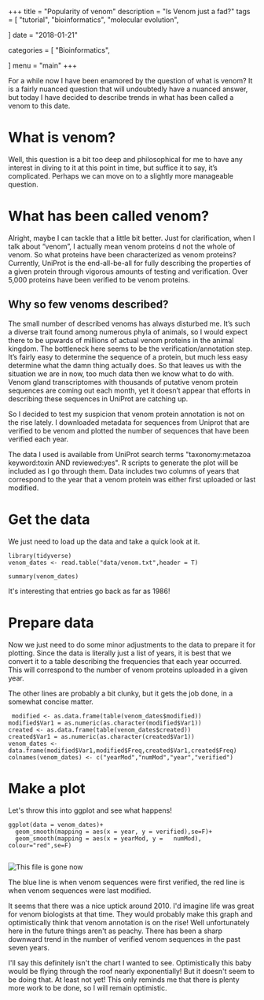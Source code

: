 +++
title = "Popularity of venom"
description = "Is Venom just a fad?"
tags = [
    "tutorial",
    "bioinformatics",
    "molecular evolution",
    
]
date = "2018-01-21"

categories = [
    "Bioinformatics",
    
]
menu = "main"
+++

For a while now I have been enamored by the question of what is venom? It is a fairly nuanced question that will undoubtedly have a nuanced answer, but today I have decided to describe trends in what has been called a venom to this date.

<!--more-->

# What is venom?

Well, this question is a bit too deep and philosophical for me to have any interest in diving to it at this point in time, but suffice it to say, it’s complicated. Perhaps we can move on to a slightly more manageable question. 

# What has been called venom?

Alright, maybe I can tackle that a little bit better. Just for clarification, when I talk about “venom”, I actually mean venom proteins d not the whole of venom. So what proteins have been characterized as venom proteins? Currently, UniProt is the end-all-be-all for fully describing the properties of a given protein through vigorous amounts of testing and verification. Over 5,000 proteins have been verified to be venom proteins.

## Why so few venoms described?

The small number of described venoms has always disturbed me. It’s such a diverse trait found among numerous phyla of animals, so I would expect there to be upwards of millions of actual venom proteins in the animal kingdom. The bottleneck here seems to be the verification/annotation step. It’s fairly easy to determine the sequence of a protein, but much less easy determine what the damn thing actually does. So that leaves us with the situation we are in now, too much data then we know what to do with. Venom gland transcriptomes with thousands of putative venom protein sequences are coming out each month, yet it doesn’t appear that efforts in describing these sequences in UniProt are catching up.

So I decided to test my suspicion that venom protein annotation is not on the rise lately. I downloaded metadata for sequences from Uniprot that are verified to be venom and plotted the number of sequences that have been verified each year.


The data I used is available from UniProt search terms "taxonomy:metazoa keyword:toxin AND reviewed:yes". 
R scripts to generate the plot will be included as I go through them. Data includes two columns of years that correspond to the year that a venom protein was either first uploaded or last modified. 






# Get the data

We just need to load up the data and take a quick look at it.
```{r}
library(tidyverse)
venom_dates <- read.table("data/venom.txt",header = T)
```

```{r}
summary(venom_dates)
```
It's interesting that entries go back as far as 1986!

# Prepare data

Now we just need to do some minor adjustments to the data to prepare it for plotting. Since the data is literally just a list of years, it is best that we convert it to a table describing the frequencies that each year occurred. This will correspond to the number of venom proteins uploaded in a given year. 

The other lines are probably a bit clunky, but it gets the job done, in a somewhat concise matter. 
```{r}
 modified <- as.data.frame(table(venom_dates$modified))
modified$Var1 = as.numeric(as.character(modified$Var1))
created <- as.data.frame(table(venom_dates$created))
created$Var1 = as.numeric(as.character(created$Var1))
venom_dates <- data.frame(modified$Var1,modified$Freq,created$Var1,created$Freq)
colnames(venom_dates) <- c("yearMod","numMod","year","verified")
```




# Make a plot

Let's throw this into ggplot and see what happens!

```{r}
ggplot(data = venom_dates)+
  geom_smooth(mapping = aes(x = year, y = verified),se=F)+
  geom_smooth(mapping = aes(x = yearMod, y =   numMod),         colour="red",se=F)
  
```
![This file is gone now](http://www.blog.tijeco.info/plots/unnamed-chunk-4-1.png)


The blue line is when venom sequences were first verified, the red line is when venom sequences were last modified. 

It seems that there was a nice uptick around 2010. I'd imagine life was great for venom biologists at that time. They would probably make this graph and optimistically think that venom annotation is on the rise! Well unfortunately here in the future things aren't as peachy. There has been a sharp downward trend in the number of verified venom sequences in the past seven years.

I'll say this definitely isn't the chart I wanted to see. Optimistically this baby would be flying through the roof nearly exponentially! But it doesn't seem to be doing that. At least not yet! This only reminds me that there is plenty more work to be done, so I will remain optimistic.